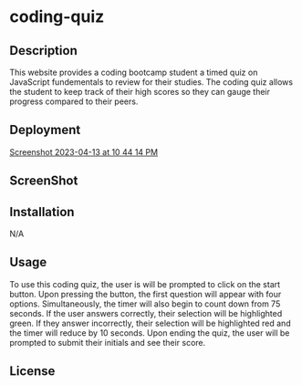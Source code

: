 # coding-quiz

## Description

This website provides a coding bootcamp student a timed quiz on JavaScript fundementals to review for their studies. The coding quiz allows the student to keep track of their high scores so they can gauge their progress compared to their peers. 

## Deployment

[Screenshot 2023-04-13 at 10 44 14 PM](https://user-images.githubusercontent.com/123904059/231958514-bf70a7f2-eb29-4dc3-af56-88a5efe43348.png)


## ScreenShot 

<link href="./assets/images/screen-shot1" />


## Installation

N/A

## Usage
To use this coding quiz, the user is will be prompted to click on the start button. Upon pressing the button, the first question will appear with four options. Simultaneously, the timer will also begin to count down from 75 seconds. If the user answers correctly, their selection will be highlighted green. If they answer incorrectly, their selection will be highlighted red and the timer will reduce by 10 seconds. Upon ending the quiz, the user will be prompted to submit their initials and see their score. 

## License


